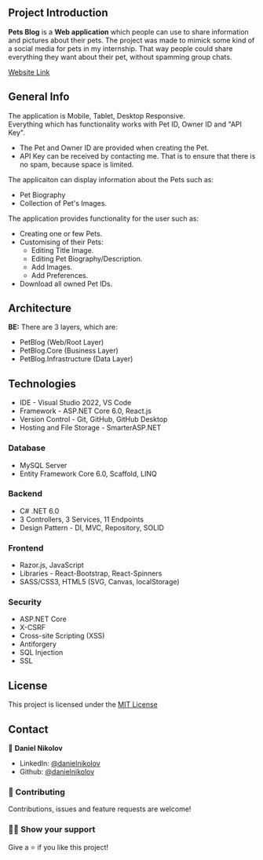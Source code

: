 ## Project Introduction

**Pets Blog** is a <b>Web application</b> which people can use to share information and pictures about their pets. The project was made 
to mimick some kind of a social media for pets in my internship. That way people could share everything they want about their pet, without spamming
group chats. 

[Website Link](https://nikolovdaniel.github.io/PetsBlog/)

## General Info
The application is Mobile, Tablet, Desktop Responsive. 
<br>
Everything which has functionality works with Pet ID, Owner ID and "API Key". 
  * The Pet and Owner ID are provided when creating the Pet.
  * API Key can be received by contacting me. That is to ensure that there is no spam, because space is limited.

The applicaiton can display information about the Pets such as: 
* Pet Biography
* Collection of Pet's Images.

The application provides functionality for the user such as:
* Creating one or few Pets.
* Customising of their Pets:
  * Editing Title Image.
  * Editing Pet Biography/Description.
  * Add Images.
  * Add Preferences.
* Download all owned Pet IDs.

## Architecture
<b>BE:</b>
There are 3 layers, which are: 
* PetBlog (Web/Root Layer)
* PetBlog.Core (Business Layer)
* PetBlog.Infrastructure (Data Layer)

## Technologies
* IDE - Visual Studio 2022, VS Code
* Framework - ASP.NET Core 6.0, React.js
* Version Control - Git, GitHub, GitHub Desktop
* Hosting and File Storage - SmarterASP.NET

### Database 
* MySQL Server
* Entity Framework Core 6.0, Scaffold, LINQ

### Backend
* C# .NET 6.0
* 3 Controllers, 3 Services, 11 Endpoints
* Design Pattern - DI, MVC, Repository, SOLID
    
### Frontend
* Razor.js, JavaScript
* Libraries - React-Bootstrap, React-Spinners
* SASS/CSS3, HTML5 (SVG, Canvas, localStorage)

### Security
 * ASP.NET Core
 * X-CSRF
 * Cross-site Scripting (XSS)
 * Antiforgery
 * SQL Injection
 * SSL

## License
This project is licensed under the [MIT License](LICENSE)
  
## Contact
:boy: **Daniel Nikolov**

- LinkedIn: [@danielnikolov](https://www.linkedin.com/in/daniel-nikolov-1090aa233/)
- Github: [@danielnikolov](https://github.com/NikolovDaniel)

### :handshake: Contributing

Contributions, issues and feature requests are welcome!

### :man_astronaut: Show your support

Give a :star: if you like this project!
